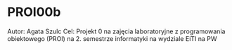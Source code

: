 # PROI00b
Autor: Agata Szulc
Cel: Projekt 0 na zajęcia laboratoryjne z programowania obiektowego (PROI) na 2. semestrze informatyki na wydziale EiTI na PW
